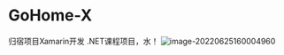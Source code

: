 # GoHome-X
归宿项目Xamarin开发
.NET课程项目，水！
![image-20220625160004960](https://wwwtypora.oss-cn-shanghai.aliyuncs.com/image-20220625160004960.png)
